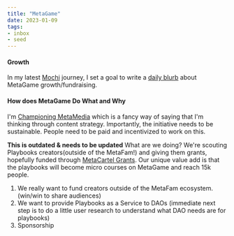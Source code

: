 ```yaml
---
title: "MetaGame"
date: 2023-01-09
tags:
- inbox
- seed
---
```


#### Growth
In my latest [Mochi](/content/notes/Mochi.md) journey, I set a goal to write a [daily blurb](/notes/MetaGame%20Growth%20Daily%20Blurbs.md) about MetaGame growth/fundraising. 

#### How does MetaGame Do What and Why

I'm [Championing MetaMedia](https://forum.metagame.wtf/t/rika-goldberg-to-champion-metamedia/1052) which is a fancy way of saying that I'm thinking through content strategy.  Importantly, the initiative needs to be sustainable. People need to be paid and incentivized to work on this. 

**This is outdated & needs to be updated**
What are we doing? We're scouting Playbooks creators(outside of the MetaFam!) and giving them grants, hopefully funded through [MetaCartel Grants](https://forum.metacartel.org/t/metamedia-chili-pod/2731/9). Our unique value add is that the playbooks will become micro courses on MetaGame and reach 15k people.  

1. We really want to fund creators outside of the MetaFam ecosystem. (win/win to share audiences)
2. We want to provide Playbooks as a Service to DAOs (immediate next step is to do a little user research to understand what DAO needs are for playbooks)
3. Sponsorship






	